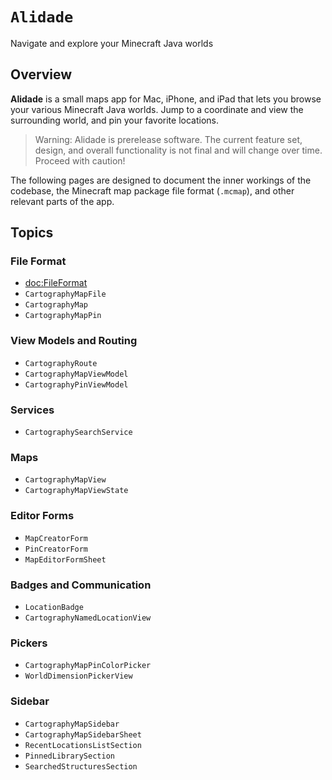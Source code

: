 # ``Alidade``

Navigate and explore your Minecraft Java worlds

## Overview

**Alidade** is a small maps app for Mac, iPhone, and iPad that lets you
browse your various Minecraft Java worlds. Jump to a coordinate and view
the surrounding world, and pin your favorite locations.

> Warning: Alidade is prerelease software. The current feature set,
> design, and overall functionality is not final and will change over
> time. Proceed with caution!

The following pages are designed to document the inner workings of the
codebase, the Minecraft map package file format (`.mcmap`), and other
relevant parts of the app.

## Topics

### File Format

- <doc:FileFormat>
- ``CartographyMapFile``
- ``CartographyMap``
- ``CartographyMapPin``

### View Models and Routing

- ``CartographyRoute``
- ``CartographyMapViewModel``
- ``CartographyPinViewModel``

### Services

- ``CartographySearchService``

### Maps

- ``CartographyMapView``
- ``CartographyMapViewState``

### Editor Forms

- ``MapCreatorForm``
- ``PinCreatorForm``
- ``MapEditorFormSheet``

### Badges and Communication

- ``LocationBadge``
- ``CartographyNamedLocationView``

### Pickers

- ``CartographyMapPinColorPicker``
- ``WorldDimensionPickerView``

### Sidebar

- ``CartographyMapSidebar``
- ``CartographyMapSidebarSheet``
- ``RecentLocationsListSection``
- ``PinnedLibrarySection``
- ``SearchedStructuresSection``
